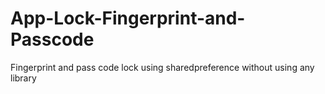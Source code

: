 # App-Lock-Fingerprint-and-Passcode
Fingerprint and pass code lock using sharedpreference without using any library
